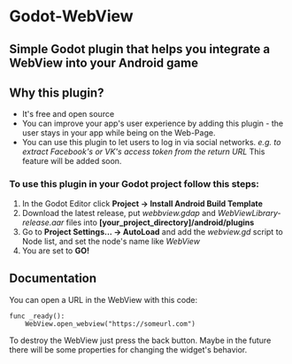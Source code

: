 # Godot-WebView
## Simple Godot plugin that helps you integrate a WebView into your Android game

## Why this plugin?
- It's free and open source
- You can improve your app's user experience by adding this plugin - the user stays in your app while being on the Web-Page.
- You can use this plugin to let users to log in via social networks.
*e.g. to extract Facebook's or VK's access token from the return URL*
This feature will be added soon.

### To use this plugin in your Godot project follow this steps:
1. In the Godot Editor click **Project -> Install Android Build Template**
2. Download the latest release, put *webbview.gdap* and *WebViewLibrary-release.aar* files into **[your_project_directory]/android/plugins**
3.  Go to **Project Settings... -> AutoLoad** and add the *webview.gd* script to Node list, and set the node's name like *WebView*
4. You are set to **GO!**
## Documentation
You can open a URL in the WebView with this code:

	func _ready():
		WebView.open_webview("https://someurl.com")
To destroy the WebView just press the back button.
Maybe in the future there will be some properties for changing the widget's behavior.
